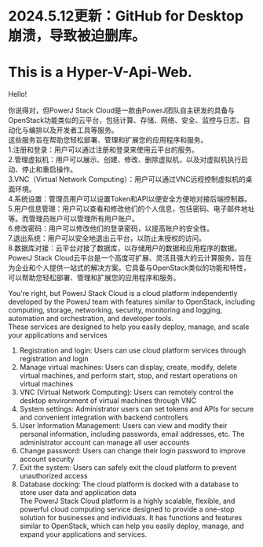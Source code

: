 # 2024.5.12更新：GitHub for Desktop崩溃，导致被迫删库。

# This is a Hyper-V-Api-Web.

Hello!

你说得对，但PowerJ Stack Cloud是一款由PowerJ团队自主研发的具备与OpenStack功能类似的云平台，包括计算、存储、网络、安全、监控与日志、自动化与编排以及开发者工具等服务。<br>
这些服务旨在帮助您轻松部署、管理和扩展您的应用程序和服务。<br>
    1.注册和登录：用户可以通过注册和登录来使用云平台的服务。<br>
    2.管理虚拟机：用户可以展示、创建、修改、删除虚拟机，以及对虚拟机执行启动、停止和重启操作。<br>
    3.VNC（Virtual Network Computing）：用户可以通过VNC远程控制虚拟机的桌面环境。<br>
    4.系统设置：管理员用户可以设置Token和API以便安全方便地对接后端控制器。<br>
    5.用户信息管理：用户可以查看和修改他们的个人信息，包括密码、电子邮件地址等。而管理员账户可以管理所有用户账户。<br>
    6.修改密码：用户可以修改他们的登录密码，以提高账户的安全性。<br>
    7.退出系统：用户可以安全地退出云平台，以防止未授权的访问。<br>
    8.数据库对接：云平台对接了数据库，以存储用户的数据和应用程序的数据。<br>
    PowerJ Stack Cloud云平台是一个高度可扩展、灵活且强大的云计算服务，旨在为企业和个人提供一站式的解决方案。它具备与OpenStack类似的功能和特性，可以帮助您轻松部署、管理和扩展您的应用程序和服务。

You're right, but PowerJ Stack Cloud is a cloud platform independently developed by the PowerJ team with features similar to OpenStack, including computing, storage, networking, security, monitoring and logging, automation and orchestration, and developer tools.<Br>
These services are designed to help you easily deploy, manage, and scale your applications and services<Br>
1. Registration and login: Users can use cloud platform services through registration and login<Br>
2. Manage virtual machines: Users can display, create, modify, delete virtual machines, and perform start, stop, and restart operations on virtual machines<Br>
3. VNC (Virtual Network Computing): Users can remotely control the desktop environment of virtual machines through VNC<Br>
4. System settings: Administrator users can set tokens and APIs for secure and convenient integration with backend controllers<Br>
5. User Information Management: Users can view and modify their personal information, including passwords, email addresses, etc. The administrator account can manage all user accounts<Br>
6. Change password: Users can change their login password to improve account security<Br>
7. Exit the system: Users can safely exit the cloud platform to prevent unauthorized access<Br>
8. Database docking: The cloud platform is docked with a database to store user data and application data<br>
The PowerJ Stack Cloud platform is a highly scalable, flexible, and powerful cloud computing service designed to provide a one-stop solution for businesses and individuals. It has functions and features similar to OpenStack, which can help you easily deploy, manage, and expand your applications and services.
